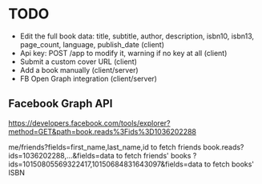 TODO
====

- Edit the full book data: title, subtitle, author, description, isbn10, isbn13, page_count, language, publish_date (client)
- Api key: POST /app to modify it, warning if no key at all (client)
- Submit a custom cover URL (client)
- Add a book manually (client/server)
- FB Open Graph integration (client/server)

Facebook Graph API
------------------

https://developers.facebook.com/tools/explorer?method=GET&path=book.reads%3Fids%3D1036202288

me/friends?fields=first_name,last_name,id to fetch friends
book.reads?ids=1036202288,...&fields=data to fetch friends' books
?ids=10150805569322417,10150684831643097&fields=data to fetch books' ISBN